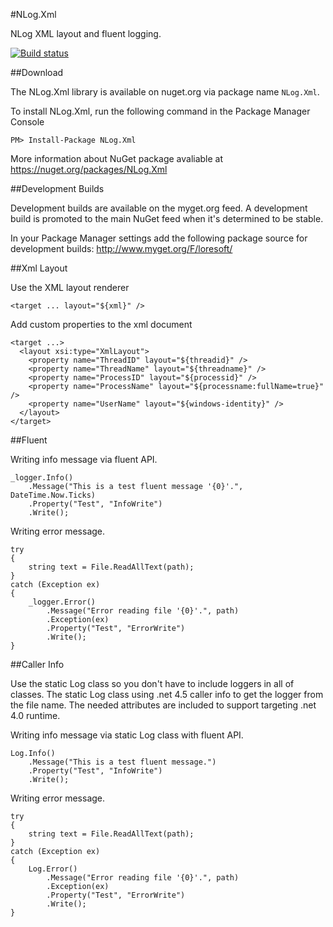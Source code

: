 #NLog.Xml

NLog XML layout and fluent logging.

[![Build status](https://ci.appveyor.com/api/projects/status/9m108vtfq3t3lyc7)](https://ci.appveyor.com/project/LoreSoft/nlog-xml)

##Download

The NLog.Xml library is available on nuget.org via package name `NLog.Xml`.

To install NLog.Xml, run the following command in the Package Manager Console

    PM> Install-Package NLog.Xml
    
More information about NuGet package avaliable at
<https://nuget.org/packages/NLog.Xml>

##Development Builds


Development builds are available on the myget.org feed.  A development build is promoted to the main NuGet feed when it's determined to be stable. 

In your Package Manager settings add the following package source for development builds:
<http://www.myget.org/F/loresoft/>

##Xml Layout

Use the XML layout renderer

    <target ... layout="${xml}" />


Add custom properties to the xml document

    <target ...>
      <layout xsi:type="XmlLayout">
        <property name="ThreadID" layout="${threadid}" />
        <property name="ThreadName" layout="${threadname}" />
        <property name="ProcessID" layout="${processid}" />
        <property name="ProcessName" layout="${processname:fullName=true}" />
        <property name="UserName" layout="${windows-identity}" />
      </layout>
    </target>


##Fluent

Writing info message via fluent API.

    _logger.Info()
        .Message("This is a test fluent message '{0}'.", DateTime.Now.Ticks)
        .Property("Test", "InfoWrite")
        .Write();

Writing error message.

    try
    {
        string text = File.ReadAllText(path);
    }
    catch (Exception ex)
    {
        _logger.Error()
            .Message("Error reading file '{0}'.", path)
            .Exception(ex)
            .Property("Test", "ErrorWrite")
            .Write();
    }

##Caller Info

Use the static Log class so you don't have to include loggers in all of classes.  The static Log class using .net 4.5 caller info to get the logger from the file name. The needed attributes are included to support targeting .net 4.0 runtime.

Writing info message via static Log class with fluent API.

    Log.Info()
        .Message("This is a test fluent message.")
        .Property("Test", "InfoWrite")
        .Write();

Writing error message.

    try
    {
        string text = File.ReadAllText(path);
    }
    catch (Exception ex)
    {
        Log.Error()
            .Message("Error reading file '{0}'.", path)
            .Exception(ex)
            .Property("Test", "ErrorWrite")
            .Write();
    }
